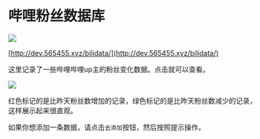 # 哔哩粉丝数据库

![](https://s2.loli.net/2025/06/19/MV1AFxntISKqRPz.png)

[http://dev.565455.xyz/bilidata/](http://dev.565455.xyz/bilidata/)

这里记录了一些哔哩哔哩up主的粉丝变化数据。点击就可以查看。

![](https://s2.loli.net/2025/06/19/EGFWwunQHi4zXUk.png)

红色标记的是比昨天粉丝数增加的记录，绿色标记的是比昨天粉丝数减少的记录，这样展示起来很直观。

如果你想添加一条数据，请点击`去添加`按钮，然后按照提示操作。